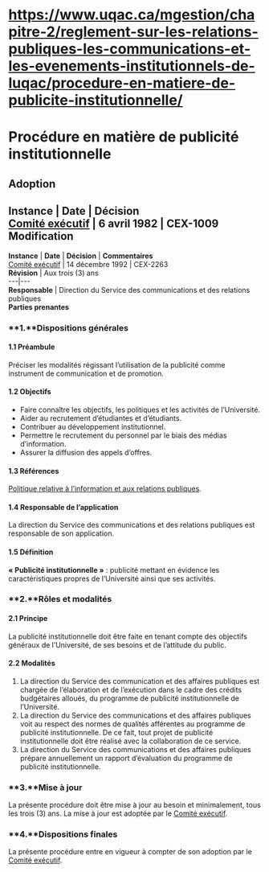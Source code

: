 # https://www.uqac.ca/mgestion/chapitre-2/reglement-sur-les-relations-publiques-les-communications-et-les-evenements-institutionnels-de-luqac/procedure-en-matiere-de-publicite-institutionnelle/

# Procédure en matière de publicité institutionnelle
**Adoption**  
---  
**Instance** | **Date** | **Décision**  
[Comité exécutif](https://www.uqac.ca/mgestion/chapitre-2/reglement-sur-les-relations-publiques-les-communications-et-les-evenements-institutionnels-de-luqac/procedure-en-matiere-de-publicite-institutionnelle/<https:/www.uqac.ca/mgestion/lexique/comite-executif/>) | 6 avril 1982 | CEX-1009  
**Modification**  
---  
**Instance** | **Date** | **Décision** | **Commentaires**  
[Comité exécutif](https://www.uqac.ca/mgestion/chapitre-2/reglement-sur-les-relations-publiques-les-communications-et-les-evenements-institutionnels-de-luqac/procedure-en-matiere-de-publicite-institutionnelle/<https:/www.uqac.ca/mgestion/lexique/comite-executif/>) | 14 décembre 1992 | CEX-2263  
**Révision** | Aux trois (3) ans  
---|---  
**Responsable** | Direction du Service des communications et des relations publiques  
**Parties prenantes**  
### **1.****Dispositions générales**
#### **1.1 Préambule**
Préciser les modalités régissant l’utilisation de la publicité comme instrument de communication et de promotion.
#### **1.2 Objectifs**
  * Faire connaître les objectifs, les politiques et les activités de l’Université.
  * Aider au recrutement d’étudiantes et d’étudiants.
  * Contribuer au développement institutionnel.
  * Permettre le recrutement du personnel par le biais des médias d’information.
  * Assurer la diffusion des appels d’offres.


#### **1.3 Références**
[Politique relative à l’information et aux relations publiques](https://www.uqac.ca/mgestion/chapitre-2/reglement-sur-les-relations-publiques-les-communications-et-les-evenements-institutionnels-de-luqac/procedure-en-matiere-de-publicite-institutionnelle/<https:/www.uqac.ca/mgestion/chapitre-2/reglement-sur-les-relations-publiques-les-communications-et-les-evenements-institutionnels-de-luqac/politique-relative-a-linformation-et-aux-relations-publiques/>).
#### **1.4 Responsable de l’application**
La direction du Service des communications et des relations publiques est responsable de son application.
#### **1.5 Définition**
**« Publicité institutionnelle »** : publicité mettant en évidence les caractéristiques propres de l’Université ainsi que ses activités.
### **2.****Rôles et modalités**
#### **2.1 Principe**
La publicité institutionnelle doit être faite en tenant compte des objectifs généraux de l’Université, de ses besoins et de l’attitude du public.
#### **2.2 Modalités**
  1. La direction du Service des communication et des affaires publiques est chargée de l’élaboration et de l’exécution dans le cadre des crédits budgétaires alloués, du programme de publicité institutionnelle de l’Université.
  2. La direction du Service des communications et des affaires publiques voit au respect des normes de qualités afférentes au programme de publicité institutionnelle. De ce fait, tout projet de publicité institutionnelle doit être réalisé avec la collaboration de ce service.
  3. La direction du Service des communications et des affaires publiques prépare annuellement un rapport d’évaluation du programme de publicité institutionnelle.


### **3.****Mise à jour**
La présente procédure doit être mise à jour au besoin et minimalement, tous les trois (3) ans. La mise à jour est adoptée par le [Comité exécutif](https://www.uqac.ca/mgestion/chapitre-2/reglement-sur-les-relations-publiques-les-communications-et-les-evenements-institutionnels-de-luqac/procedure-en-matiere-de-publicite-institutionnelle/<https:/www.uqac.ca/mgestion/lexique/comite-executif/>).
### **4.****Dispositions finales**
La présente procédure entre en vigueur à compter de son adoption par le [Comité exécutif](https://www.uqac.ca/mgestion/chapitre-2/reglement-sur-les-relations-publiques-les-communications-et-les-evenements-institutionnels-de-luqac/procedure-en-matiere-de-publicite-institutionnelle/<https:/www.uqac.ca/mgestion/lexique/comite-executif/>).
